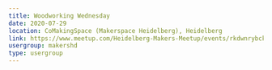 ```yaml
---
title: Woodworking Wednesday
date: 2020-07-29
location: CoMakingSpace (Makerspace Heidelberg), Heidelberg
link: https://www.meetup.com/Heidelberg-Makers-Meetup/events/rkdwnrybckbmc/
usergroup: makershd
type: usergroup
---
```

